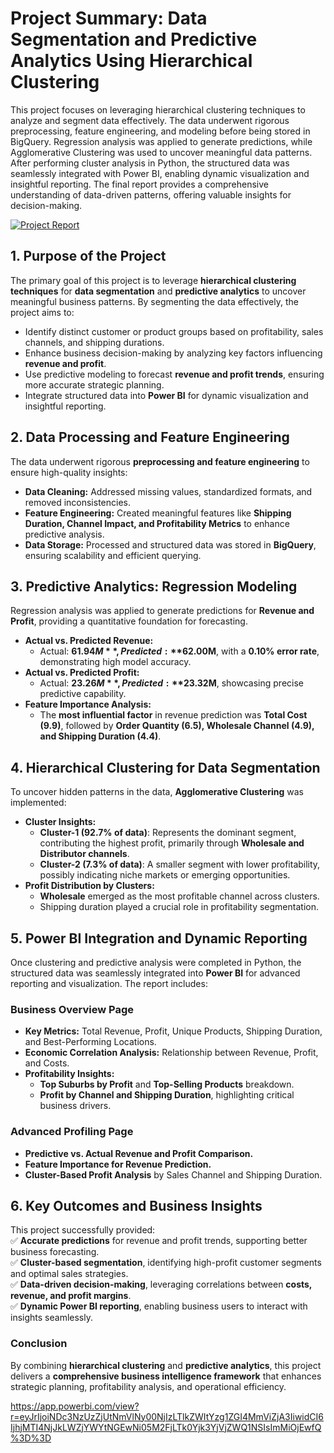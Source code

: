 # **Project Summary: Data Segmentation and Predictive Analytics Using Hierarchical Clustering**  

This project focuses on leveraging hierarchical clustering techniques to analyze and segment data effectively. The data underwent rigorous preprocessing, feature engineering, and modeling before being stored in BigQuery. Regression analysis was applied to generate predictions, while Agglomerative Clustering was used to uncover meaningful data patterns. After performing cluster analysis in Python, the structured data was seamlessly integrated with Power BI, enabling dynamic visualization and insightful reporting. The final report provides a comprehensive understanding of data-driven patterns, offering valuable insights for decision-making.

[![Project Report](https://github.com/user-attachments/assets/1ae770e6-4199-416a-ad63-ddab91cd6424)](https://app.powerbi.com/view?r=eyJrIjoiNDc3NzUzZjUtNmVlNy00NjIzLTlkZWItYzg1ZGI4MmViZjA3IiwidCI6IjhjMTI4NjJkLWZjYWYtNGEwNi05M2FjLTk0Yjk3YjVjZWQ1NSIsImMiOjEwfQ%3D%3D)

## **1. Purpose of the Project**  
The primary goal of this project is to leverage **hierarchical clustering techniques** for **data segmentation** and **predictive analytics** to uncover meaningful business patterns. By segmenting the data effectively, the project aims to:  

- Identify distinct customer or product groups based on profitability, sales channels, and shipping durations.  
- Enhance business decision-making by analyzing key factors influencing **revenue and profit**.  
- Use predictive modeling to forecast **revenue and profit trends**, ensuring more accurate strategic planning.  
- Integrate structured data into **Power BI** for dynamic visualization and insightful reporting.  

## **2. Data Processing and Feature Engineering**  
The data underwent rigorous **preprocessing and feature engineering** to ensure high-quality insights:  

- **Data Cleaning:** Addressed missing values, standardized formats, and removed inconsistencies.  
- **Feature Engineering:** Created meaningful features like **Shipping Duration, Channel Impact, and Profitability Metrics** to enhance predictive analysis.  
- **Data Storage:** Processed and structured data was stored in **BigQuery**, ensuring scalability and efficient querying.  

## **3. Predictive Analytics: Regression Modeling**  
Regression analysis was applied to generate predictions for **Revenue and Profit**, providing a quantitative foundation for forecasting.  

- **Actual vs. Predicted Revenue:**  
  - Actual: **$61.94M**, Predicted: **$62.00M**, with a **0.10% error rate**, demonstrating high model accuracy.  
- **Actual vs. Predicted Profit:**  
  - Actual: **$23.26M**, Predicted: **$23.32M**, showcasing precise predictive capability.  
- **Feature Importance Analysis:**  
  - The **most influential factor** in revenue prediction was **Total Cost (9.9)**, followed by **Order Quantity (6.5), Wholesale Channel (4.9), and Shipping Duration (4.4)**.  

## **4. Hierarchical Clustering for Data Segmentation**  
To uncover hidden patterns in the data, **Agglomerative Clustering** was implemented:  

- **Cluster Insights:**  
  - **Cluster-1 (92.7% of data)**: Represents the dominant segment, contributing the highest profit, primarily through **Wholesale and Distributor channels**.  
  - **Cluster-2 (7.3% of data)**: A smaller segment with lower profitability, possibly indicating niche markets or emerging opportunities.  
- **Profit Distribution by Clusters:**  
  - **Wholesale** emerged as the most profitable channel across clusters.  
  - Shipping duration played a crucial role in profitability segmentation.  

## **5. Power BI Integration and Dynamic Reporting**  
Once clustering and predictive analysis were completed in Python, the structured data was seamlessly integrated into **Power BI** for advanced reporting and visualization. The report includes:  

### **Business Overview Page**  
- **Key Metrics:** Total Revenue, Profit, Unique Products, Shipping Duration, and Best-Performing Locations.  
- **Economic Correlation Analysis:** Relationship between Revenue, Profit, and Costs.  
- **Profitability Insights:**  
  - **Top Suburbs by Profit** and **Top-Selling Products** breakdown.  
  - **Profit by Channel and Shipping Duration**, highlighting critical business drivers.  

### **Advanced Profiling Page**  
- **Predictive vs. Actual Revenue and Profit Comparison.**  
- **Feature Importance for Revenue Prediction.**  
- **Cluster-Based Profit Analysis** by Sales Channel and Shipping Duration.  

## **6. Key Outcomes and Business Insights**  
This project successfully provided:  
✅ **Accurate predictions** for revenue and profit trends, supporting better business forecasting.  
✅ **Cluster-based segmentation**, identifying high-profit customer segments and optimal sales strategies.  
✅ **Data-driven decision-making**, leveraging correlations between **costs, revenue, and profit margins**.  
✅ **Dynamic Power BI reporting**, enabling business users to interact with insights seamlessly.  

### **Conclusion**  
By combining **hierarchical clustering** and **predictive analytics**, this project delivers a **comprehensive business intelligence framework** that enhances strategic planning, profitability analysis, and operational efficiency. 



https://app.powerbi.com/view?r=eyJrIjoiNDc3NzUzZjUtNmVlNy00NjIzLTlkZWItYzg1ZGI4MmViZjA3IiwidCI6IjhjMTI4NjJkLWZjYWYtNGEwNi05M2FjLTk0Yjk3YjVjZWQ1NSIsImMiOjEwfQ%3D%3D
